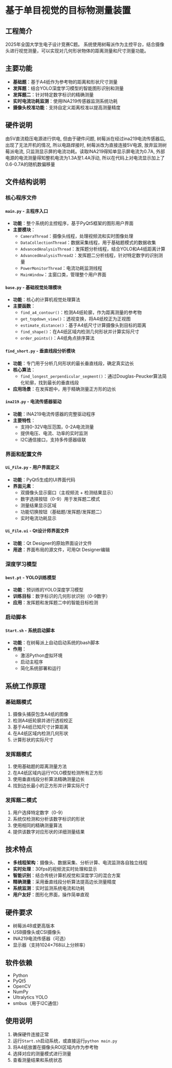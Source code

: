 # 基于单目视觉的目标物测量装置

## 工程简介

2025年全国大学生电子设计竞赛C题。
系统使用树莓派作为主控平台，结合摄像头进行视觉测量，可以实现对几何形状物体的距离测量和尺寸测量功能。

## 主要功能

- **基础题**：基于A4纸作为参考物的距离和形状尺寸测量
- **发挥题**：结合YOLO深度学习模型的智能图形识别和测量
- **发挥题二**：针对特定数字标识的精确测量
- **实时电流功耗监测**：使用INA219传感器监测系统功耗
- **摄像头校准功能**：支持自定义距离校准以提高测量精度

## 硬件说明
由5V直流稳压电源进行供电, 但由于硬件问题, 树莓派在经过ina219电流传感器后, 出现了无法开机的情况, 所以电路焊接时, 树莓派改为直接连接5V电源, 放弃监测树莓派电流, 只监测显示屏的电流功耗。读取INA219得知单显示屏电流为0.7A, 外部电源的电流测量得知整机电流为1.3A至1.4A浮动, 所以在代码上对电流显示加上了0.6-0.7A的随机数偏移量


## 文件结构说明

### 核心程序文件

#### `main.py` - 主程序入口
- **功能**：整个系统的主控程序，基于PyQt5框架的图形用户界面
- **主要模块**：
  - `CameraThread`：摄像头线程，处理视频流和实时图像处理
  - `DataCollectionThread`：数据采集线程，用于基础题模式的数据收集
  - `AdvancedAnalysisThread`：发挥题分析线程，结合YOLO和A4纸距离计算
  - `AdvancedAnalysisThread2`：发挥题二分析线程，针对特定数字的识别测量
  - `PowerMonitorThread`：电流功耗监测线程
  - `MainWindow`：主窗口类，管理整个用户界面

#### `base.py` - 基础视觉处理模块
- **功能**：核心的计算机视觉处理算法
- **主要函数**：
  - `find_a4_contour()`：检测A4纸轮廓，作为距离测量的参考物
  - `get_topdown_view()`：透视变换，将A4纸校正为正视图
  - `estimate_distance()`：基于A4纸尺寸计算摄像头到目标的距离
  - `find_shape()`：在A4纸区域内检测几何形状并计算实际尺寸
  - `order_points()`：A4纸角点排序算法

#### `find_short.py` - 垂直线段分析模块
- **功能**：专门用于分析几何形状的最长垂直线段，确定真实边长
- **核心算法**：
  - `find_longest_perpendicular_segment()`：通过Douglas-Peucker算法简化轮廓，找到最长的垂直线段
- **应用场景**：在发挥题中，用于精确测量正方形的边长

#### `ina219.py` - 电流传感器驱动
- **功能**：INA219电流传感器的完整驱动程序
- **主要特性**：
  - 支持0-32V电压范围，0-2A电流测量
  - 提供电压、电流、功率的实时监测
  - I2C通信接口，支持多传感器级联

### 界面和配置文件

#### `Ui_File.py` - 用户界面定义
- **功能**：PyQt5生成的UI界面代码
- **界面元素**：
  - 双摄像头显示窗口（主视频流 + 检测结果显示）
  - 数字选择按钮（0-9）用于发挥题二模式
  - 测量结果显示区域
  - 功能切换按钮（基础题/发挥题/发挥题二）
  - 实时电流功耗显示

#### `Ui_File.ui` - Qt设计师界面文件
- **功能**：Qt Designer的原始界面设计文件
- **用途**：界面布局的源文件，可用Qt Designer编辑

### 深度学习模型

#### `best.pt` - YOLO训练模型
- **功能**：预训练的YOLO深度学习模型
- **训练目标**：数字标识的几何形状识别（0-9数字）
- **应用**：发挥题和发挥题二中的智能目标检测

### 启动脚本

#### `Start.sh` - 系统启动脚本
- **功能**：在树莓派上自动启动系统的bash脚本
- **作用**：
  - 激活Python虚拟环境
  - 启动主程序
  - 简化系统部署和运行

## 系统工作原理

### 基础题模式
1. 摄像头捕获包含A4纸的图像
2. 检测A4纸轮廓并进行透视校正
3. 基于A4纸已知尺寸计算距离
4. 在A4纸区域内检测几何形状
5. 计算形状的实际尺寸

### 发挥题模式
1. 使用基础题的距离测量方法
2. 在A4纸区域内运行YOLO模型检测所有正方形
3. 使用垂直线段分析算法精确测量边长
4. 找到边长最小的正方形并计算实际尺寸

### 发挥题二模式
1. 用户选择特定数字（0-9）
2. 系统仅检测和分析该数字标识的形状
3. 使用相同的精确测量算法
4. 提供该数字对应形状的详细测量结果

## 技术特点

- **多线程架构**：摄像头、数据采集、分析计算、电流监测各自独立线程
- **实时处理**：30fps的视频流实时处理和显示
- **智能识别**：结合传统计算机视觉和深度学习的混合方案
- **精确测量**：采用垂直线段分析算法提高边长测量精度
- **系统监测**：实时监测系统电流和功耗
- **用户友好**：图形化界面，操作简单直观

## 硬件要求

- 树莓派4B或更高版本
- USB摄像头或CSI摄像头
- INA219电流传感器（可选）
- 显示器（支持1024×768以上分辨率）

## 软件依赖

- Python
- PyQt5
- OpenCV
- NumPy
- Ultralytics YOLO
- smbus（用于I2C通信）

## 使用说明

1. 确保硬件连接正常
2. 运行`Start.sh`启动系统，或直接运行`python main.py`
3. 将A4纸放置在摄像头ROI区域内作为参考物
4. 选择对应的测量模式进行测量
5. 查看测量结果和系统状态
